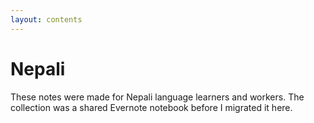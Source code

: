 ```yaml
---
layout:	contents
---
```


# Nepali

These notes were made for Nepali language learners and workers. The collection was a shared Evernote notebook before I migrated it here.

